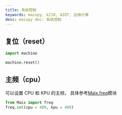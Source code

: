 ```yaml
---
title: 系统控制
keywords: maixpy, k210, AIOT, 边缘计算
desc: maixpy doc: 系统控制
---
```



## 复位（reset）

```python
import machine

machine.reset()
```


## 主频（cpu）

可以设置 CPU 和 KPU 的主频， 具体参考[Maix.freq](/api_reference/Maix/freq.md)模块

```python
from Maix import freq
freq.set(cpu = 400, kpu = 400)
```

